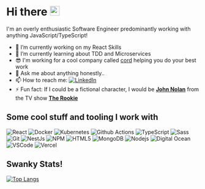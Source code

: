 # Hi there <img src="https://media.giphy.com/media/hvRJCLFzcasrR4ia7z/giphy.gif" width="25px">

I'm an overly enthusiastic Software Engineer predominantly working with anything JavaScript/TypeScript! 

- 🔭 I’m currently working on my React Skills
- 🌱 I’m currently learning about TDD and Microservices
- 😎 I'm working for a cool company called [cord](https://cord.co/) helping you do your best work
- 💬 Ask me about anything honestly..
- 📫 How to reach me: [<img alt="LinkedIn" src="https://img.shields.io/badge/-LinkedIn-0077b5?style=flat-square&logo=linkedin&logoColor=white" />](https://www.linkedin.com/in/marco-strijker-com/)
- ⚡ Fun fact: If I could be a fictional character, I would be [**John Nolan**](https://the-rookie.fandom.com/wiki/John_Nolan) from the TV show [**The Rookie**](https://the-rookie.fandom.com/wiki/The_Rookie_Wiki)

## Some cool stuff and tooling I work with

<p>
  <img alt="React" src="https://img.shields.io/badge/-React-45b8d8?style=flat-square&logo=react&logoColor=white" />
  <img alt="Docker" src="https://img.shields.io/badge/-Docker-0db7ed?style=flat-square&logo=docker&logoColor=white" />
  <img alt="Kubernetes" src="https://img.shields.io/badge/-Kubernetes-326ce5?style=flat-square&logo=kubernetes&logoColor=white" />
  <img alt="Github Actions" src="https://img.shields.io/badge/-Github_Actions-2088FF?style=flat-square&logo=github-actions&logoColor=white" />
  <img alt="TypeScript" src="https://img.shields.io/badge/-TypeScript-007ACC?style=flat-square&logo=typescript&logoColor=white" />
  <img alt="Sass" src="https://img.shields.io/badge/-Sass-CC6699?style=flat-square&logo=sass&logoColor=white" />
  <img alt="Git" src="https://img.shields.io/badge/-Git-F05032?style=flat-square&logo=git&logoColor=white" />
  <img alt="NestJs" src="https://img.shields.io/badge/-NestJs-ea2845?style=flat-square&logo=nestjs&logoColor=white" />
  <img alt="NPM" src="https://img.shields.io/badge/-NPM-CB3837?style=flat-square&logo=npm&logoColor=white" />
  <img alt="HTML5" src="https://img.shields.io/badge/-HTML5-E34F26?style=flat-square&logo=html5&logoColor=white" />
  <img alt="MongoDB" src="https://img.shields.io/badge/-MongoDB-13aa52?style=flat-square&logo=mongodb&logoColor=white" />
  <img alt="Nodejs" src="https://img.shields.io/badge/-NodeJS-43853d?style=flat-square&logo=Node.js&logoColor=white" />
  <img alt="Digital Ocean" src="https://img.shields.io/badge/-Digital Ocean-008bcf?style=flat-square&logo=digitalocean&logoColor=white" />
  <img alt="VSCode" src="https://img.shields.io/badge/-VS Code-0066b8?style=flat-square&logo=visualstudiocode&logoColor=white" />
  <img alt="Vercel" src="https://img.shields.io/badge/-Vercel-000?style=flat-square&logo=vercel&logoColor=white" />
</p>

## Swanky Stats!

[![Top Langs](https://github-readme-stats.vercel.app/api/top-langs/?username=octopixell&layout=compact)](https://github.com/anuraghazra/github-readme-stats)
